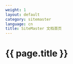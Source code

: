```yaml
---
weight: 1
layout: default
category: sitemaster
language: cn
title: SiteMaster 文档首页
---
```



# {{ page.title }}

